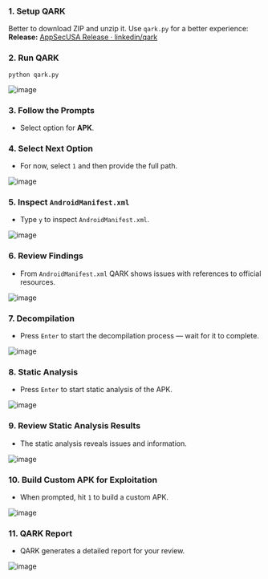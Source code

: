 ### 1. Setup QARK

Better to download ZIP and unzip it. Use `qark.py` for a better experience:
**Release:** [AppSecUSA Release · linkedin/qark](https://github.com/linkedin/qark/releases)

### 2. Run QARK

```
python qark.py
```

![image](https://github.com/user-attachments/assets/c086e252-fb4d-4682-b810-46ef18548e58)


### 3. Follow the Prompts

* Select option for **APK**.

### 4. Select Next Option

* For now, select `1` and then provide the full path.

![image](https://github.com/user-attachments/assets/a383e59f-0363-4e45-a183-d6477dab9057)


### 5. Inspect `AndroidManifest.xml`

* Type `y` to inspect `AndroidManifest.xml`.

![image](https://github.com/user-attachments/assets/207001d1-8ecf-4f80-8a0d-51557e60a1e9)


### 6. Review Findings

* From `AndroidManifest.xml` QARK shows issues with references to official resources.

![image](https://github.com/user-attachments/assets/7f9bf628-69ba-42db-97a0-5682ae49df72)


### 7. Decompilation

* Press `Enter` to start the decompilation process — wait for it to complete.

![image](https://github.com/user-attachments/assets/eeb72df8-90d6-4ec9-91e4-48de033cf6f8)


### 8. Static Analysis

* Press `Enter` to start static analysis of the APK.

![image](https://github.com/user-attachments/assets/d0702daf-177a-43e2-8b2f-9f76b3ef5882)


### 9. Review Static Analysis Results

* The static analysis reveals issues and information.

![image](https://github.com/user-attachments/assets/5719f9ed-ba98-435f-8cac-12751a542d10)


### 10. Build Custom APK for Exploitation

* When prompted, hit `1` to build a custom APK.

![image](https://github.com/user-attachments/assets/16174b66-5d6a-49e4-900d-99c0dd15da09)


### 11. QARK Report

* QARK generates a detailed report for your review.

![image](https://github.com/user-attachments/assets/e647f991-4bba-4d1b-b332-4ac643a8acc7)

